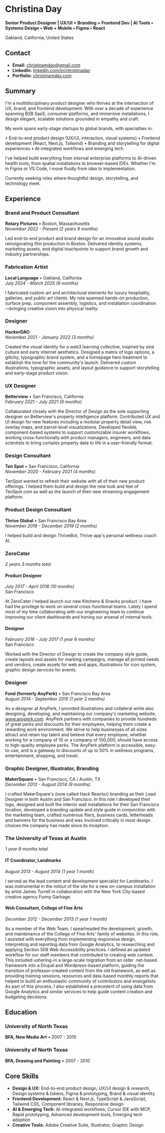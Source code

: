 # Christina Day

**Senior Product Designer | UX/UI + Branding + Frontend Dev | AI Tools • Systems Design • Web + Mobile • Figma • React**

Oakland, California, United States

## Contact

- **Email:** christinamday@gmail.com
- **LinkedIn:** [linkedin.com/in/christinaday](https://www.linkedin.com/in/christinaday)
- **Portfolio:** [christinamday.com](https://christinamday.com)

## Summary

I'm a multidisciplinary product designer who thrives at the intersection of UX, brand, and frontend development. With over a decade of experience spanning B2B SaaS, consumer platforms, and immersive installations, I design elegant, scalable solutions grounded in empathy and craft.

My work spans early-stage startups to global brands, with specialties in:

• End-to-end product design (UX/UI, interaction, visual systems)
• Frontend development (React, Next.js, Tailwind)
• Branding and storytelling for digital experiences
• AI-integrated workflows and emerging tech

I've helped build everything from internal enterprise platforms to AI-driven health tools, from spatial installations to browser-based IDEs. Whether I'm in Figma or VS Code, I move fluidly from idea to implementation.

Currently seeking roles where thoughtful design, storytelling, and technology meet.

## Experience

### Brand and Product Consultant
**Rotary Pictures** • Boston, Massachusetts  
*November 2022 - Present (2 years 9 months)*

Led end-to-end product and brand design for an innovative sound studio reinvigorating film production in Boston. Delivered identity systems, marketing assets, and digital touchpoints to support brand growth and industry partnerships.

### Fabrication Artist
**Local Language** • Oakland, California  
*July 2024 - March 2025 (9 months)*

I fabricated custom art and architectural elements for luxury hospitality, galleries, and public art clients. My role spanned hands-on production, surface prep, component assembly, logistics, and installation coordination—bringing creative vision into physical reality.

### Designer
**HackerDAO**  
*November 2021 - January 2022 (3 months)*

Created the visual identity for a web3 learning collective, inspired by zine culture and early internet aesthetics. Designed a matrix of logo options, a glitchy, typographic brand system, and a homepage hero treatment to establish the tone for the community's launch. Delivered custom illustrations, typographic assets, and layout guidance to support storytelling and early-stage product vision.

### UX Designer
**Betterview** • San Francisco, California  
*February 2021 - July 2021 (6 months)*

Collaborated closely with the Director of Design as the sole supporting designer on Betterview's property intelligence platform. Contributed UX and UI design for new features including a modular property detail view, risk overlay maps, and parcel-level visualizations. Developed flexible, component-based systems to support customizable insurer workflows, working cross-functionally with product managers, engineers, and data scientists to bring complex property data to life in a user-friendly format.

### Design Consultant
**Ten Spot** • San Francisco, California  
*November 2020 - February 2021 (4 months)*

TenSpot wanted to refresh their website with all of their new product offerings. I helped them build and design the new look and feel of TenSpot.com as well as the launch of their new streaming engagement platform.

### Product Design Consultant
**Thrive Global** • San Francisco Bay Area  
*November 2019 - December 2019 (2 months)*

I helped build and design ThriveBot, Thrive app's personal wellness coach AI.

### ZeroCater
*2 years 3 months total*

#### Product Designer
*July 2017 - April 2018 (10 months)*  
San Francisco

At ZeroCater I helped launch our new Kitchens & Snacks product. I have had the privilege to work on several cross-functional teams. Lately I spend most of my time collaborating with our engineering team to continue improving our client dashboards and honing our arsenal of internal tools.

#### Designer
*February 2016 - July 2017 (1 year 6 months)*  
San Francisco

Worked with the Director of Design to create the company style guide, create layouts and assets for marking campaigns, manage all printed needs and vendors, create assets for web and apps, illustrations for icon system, graphic design services for events.

### Designer
**Fond (formerly AnyPerk)** • San Francisco Bay Area  
*August 2014 - September 2015 (1 year 2 months)*

As a designer at AnyPerk, I provided illustrations and collateral while also designing, developing, and maintaining our company's marketing website, www.anyperk.com. AnyPerk partners with companies to provide hundreds of great perks and discounts for their employees, helping them create a rewarding work environment. We strive to help businesses of all sizes attract and retain top talent and believe that every employee, whether working for a company of 10 or a company of 100,000, should have access to high-quality employee perks. The AnyPerk platform is accessible, easy-to-use, and is a gateway to discounts of up to 50% in wellness programs, entertainment, shopping, and travel.

### Graphic Designer, Illustrator, Branding
**MakerSquare** • San Francisco, CA / Austin, TX  
*December 2013 - August 2014 (9 months)*

I crafted MakerSquare's (now called Hack Reactor) branding as their Lead Designer in both Austin and San Francisco. In this role I developed their logo, designed and built the interior wall installations for their San Francisco location, developed a branding update and style guide in conjunction with the marketing team, crafted numerous fliers, business cards, letterheads and banners for the business and was involved critically in most design choices the company has made since its inception.

### The University of Texas at Austin
*1 year 9 months total*

#### IT Coordinator, Landmarks
*August 2013 - August 2014 (1 year 1 month)*

I served as the lead content and development specialist for Landmarks. I was instrumental in the rollout of the site for a new on-campus installation by artist James Turrell in collaboration with the New York City-based creative agency Funny Garbage.

#### Web Consultant, College of Fine Arts
*December 2012 - December 2013 (1 year 1 month)*

As a member of the Web Team, I spearheaded the development, growth, and maintenance of the College of Fine Arts' family of websites. In this role, I assisted with everything from implementing responsive design, interpreting and reporting data from Google Analytics, to researching and applying Section 508 Web Accessibility practices. I defined an updated workflow for our staff members that contributed to creating web content. This included ushering-in a large-scale migration from an older .net-based framework into a Drupal and Wordpress-based platform, guiding the transition of professor-created content from the old framework, as well as providing training sessions, resources and data-based monthly reports that helped to build an enthusiastic community of contributors and evangelists. As part of this process, I also established a precedent of using data from Google Analytics and similar services to help guide content creation and budgeting decisions.

## Education

### University of North Texas
**BFA, New Media Art** • 2007 - 2010

### University of North Texas
**BFA, Drawing and Painting** • 2007 - 2010

## Core Skills

- **Design & UX:** End-to-end product design, UX/UI design & research, Design systems & tokens, Figma & prototyping, Brand & visual identity
- **Frontend Development:** React & Next.js, TypeScript & JavaScript, Tailwind CSS, Component libraries, Responsive design
- **AI & Emerging Tech:** AI-integrated workflows, Cursor IDE with MCP, Rapid prototyping, Advanced development tools, Emerging tech adoption
- **Creative Tools:** Adobe Creative Suite, Illustrator, Graphic Design